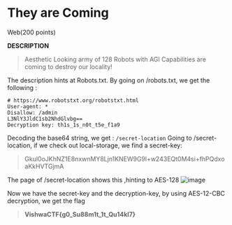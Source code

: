# They are Coming 
Web(200 points)

**DESCRIPTION**
> Aesthetic Looking army of 128 Robots with AGI Capabilities are coming to destroy our locality!

The description hints at Robots.txt.
By going on /robots.txt, we get the following :

```
# https://www.robotstxt.org/robotstxt.html
User-agent: *
Disallow: /admin
L3NlY3JldC1sb2NhdGlvbg==
Decryption key: th1s_1s_n0t_t5e_f1a9
```
Decoding the base64 string, we get : `/secret-location`
Going to /secret-location, if we check out local-storage, we find a secret-key:
>Gkul0oJKhNZ1E8nxwnMY8Ljn1KNEW9G9l+w243EQt0M4si+fhPQdxoaKkHVTGjmA

The page of /secret-location shows this ,hinting to AES-128
![image](https://github.com/ayu-ch/VishwaCTF-writeup/assets/137001939/740fe627-0848-4867-b9cc-6652427d698a)

Now we have the secret-key and the decryption-key, by using AES-12-CBC decryption, we get the flag
>**VishwaCTF{g0_Su88m1t_1t_Qu14kl7}**

